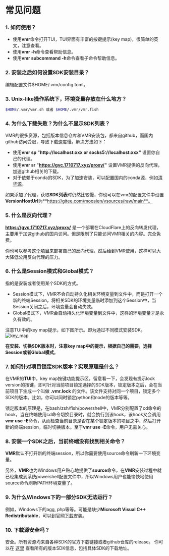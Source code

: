 # 常见问题

### 1. 如何使用？

- 使用**vmr**命令打开TUI，TUI界面有丰富的按键提示(key map)，很简单的英文，注意查看。
- 使用**vmr -h**命令查看帮助信息。
- 使用**vmr subcommand -h**命令查看子命令帮助信息。

### 2. 安装之后如何设置SDK安装目录？

编辑配置文件$HOME/.vmr/config.toml。


### 3. Unix-like操作系统下，环境变量存放在什么地方？

```bash
$HOME/.vmr/vmr.sh 或者 $HOME/.vmr/vmr.fish
```

### 4. 为什么下载失败？为什么不显示SDK列表？

VMR的很多资源，包括版本信息仓库和VMR安装包，都来自github，而国内github访问受限，导致下载速度慢。解决方法如下：

- 使用**vmr sp "http://localhost:xxx or socks5://localhost:xxx"** 设置你自己的代理。
- 使用**vmr sr "https://gvc.1710717.xyz/proxy/"** 设置VMR提供的反向代理，加速github相关的下载。
- 对于依赖于conda的SDK，为了加速安装，可以配置国内的conda源，例如[清华源](https://mirror.tuna.tsinghua.edu.cn/help/anaconda/?eqid=b45767b90013072c00000005649051db)。

如果添加了代理，获取**SDK列表**时仍然比较慢，你也可以在vmr的配置文件中设置**VersionHostUrl**为**https://gitee.com/moqsien/vsources/raw/main**。

### 5. 什么是反向代理？

**https://gvc.1710717.xyz/proxy/** 是一个部署在CloudFlare上的反向转发代理，主要用于加速github的国内访问。但是限制了只能访问VMR相关的内容。完全免费。

你也可以参考[这个项目](https://github.com/gaboolic/cloudflare-reverse-proxy)来部署自己的反向代理，然后给到VMR使用，这样可以大大降低公用反向代理的压力。


### 6. 什么是Session模式和Global模式？

指的是安装或者使用某个SDK的方式。
- Session模式下，VMR不会自动持久化相关环境变量到文件中，而是打开一个新的终端Session，将相关SDK的环境变量临时添加到这个Session中，当Session关闭之后，环境变量会自动失效。
- Global模式下，VMR会自动持久化环境变量到文件中，这样的环境变量才是永久有效的。

注意TUI中的key map提示，如下图所示。即为通过不同模式安装SDK。
![key_map](https://cdn.jsdelivr.net/gh/moqsien/conf_backup@main/key_map.png)

**在安装、切换SDK版本时，注意key map中的提示，根据自己的需要，选择Session或者Global模式**。

### 7. 如何针对项目锁定SDK版本？实现原理是什么？

在VMR的**TUI**中，key map按键功能提示区，留意看一下，会发现有提示lock version的按键，即可针对当前项目锁定选择的SDK版本，锁定版本之后，会在当前项目下生成一个叫做 **.vmr.lock** 的文件。该文件支持对同一个项目，锁定多个SDK的版本。比如，你可以同时锁定python和node的版本等等。

锁定版本的原理是，在bash/zsh/fish/powershell中，VMR分别配置了cd命令的hook，当在终端使用cd命令切换目录时，就会执行到该hook，该hook又会调用**vmr use -E**命令，从而检查当前目录是否在某个锁定版本的项目之中，然后打开新的终端session，临时切换版本。至于**vmr use -E**命令，用户无需关心。

### 8. 安装一个SDK之后，当前终端没有找到相关命令？

**VMR**默认不打开新的终端session，所以你需要使用source命令刷新一下环境变量。

另外，**VMR**也为Windows用户贴心地提供了**source**命令，在**VMR**安装过程中就已经集成到系统powershell配置文件中，所以Windows用户也能愉快地使用source命令刷新PATH环境变量了。

### 9. 为什么Windows下的一部分SDK无法运行？

例如，Windows下的agg, php等等。可能是缺少**Microsoft Visual C++ Redistributable**，可以到官网[下载](https://learn.microsoft.com/en-US/cpp/windows/latest-supported-vc-redist?view=msvc-170)安装。

### 10. 下载源安全吗？

安全。所有资源均来自各种SDK的官方下载链接或者github仓库的release。
你可以在 [这里](https://github.com/gvcgo/vsources) 查看所有的版本SDK信息，包括具体SDK的下载地址。
